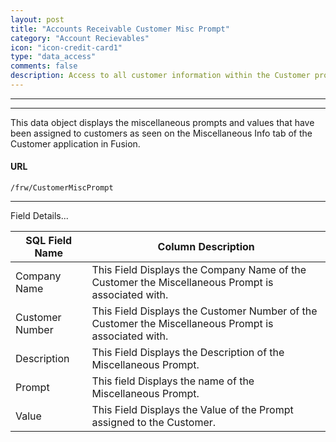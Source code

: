 ```yaml
---
layout: post
title: "Accounts Receivable Customer Misc Prompt"
category: "Account Recievables" 
icon: "icon-credit-card1"
type: "data_access" 
comments: false
description: Access to all customer information within the Customer program 
---
```


---
---

This data object displays the miscellaneous prompts and values that have been assigned to customers as seen on the Miscellaneous Info tab of the Customer application in Fusion.

 
#### URL 
```
/frw/CustomerMiscPrompt
``` 
 <hr>
Field Details...

| **SQL Field Name** | **Column Description**                                                                               |
|---|---|
| Company Name       | This Field Displays the Company Name of the Customer the Miscellaneous Prompt is associated with.    |
| Customer Number    | This Field Displays the Customer Number of the Customer the Miscellaneous Prompt is associated with. |
| Description        | This Field Displays the Description of the Miscellaneous Prompt.                                     |
| Prompt             | This field Displays the name of the Miscellaneous Prompt.                                            |
| Value              | This Field Displays the Value of the Prompt assigned to the Customer.                                |